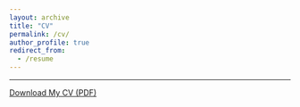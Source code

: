 ```yaml
---
layout: archive
title: "CV"
permalink: /cv/
author_profile: true
redirect_from:
  - /resume
---
```

<hr>

[Download My CV (PDF)](https://drive.google.com/file/d/10srxhxflkR3u01BPbfIEMjlwIET92ma0/view?usp=drive_link)


